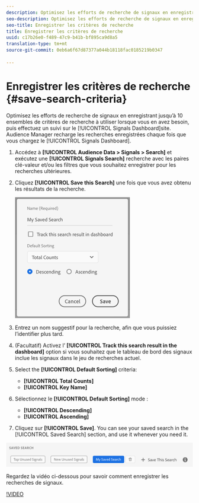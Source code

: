 ```yaml
---
description: Optimisez les efforts de recherche de signaux en enregistrant jusqu’à 10 ensembles de critères de recherche à utiliser lorsque vous en avez besoin, puis effectuez un suivi sur le tableau de bord. Audience Manager recharge les recherches enregistrées chaque fois que vous chargez le tableau de bord.
seo-description: Optimisez les efforts de recherche de signaux en enregistrant jusqu’à 10 ensembles de critères de recherche à utiliser lorsque vous en avez besoin, puis effectuez un suivi sur le tableau de bord. Audience Manager recharge les recherches enregistrées chaque fois que vous chargez le tableau de bord.
seo-title: Enregistrer les critères de recherche
title: Enregistrer les critères de recherche
uuid: c17b26e0-f489-47c9-b41b-bf895ca9d8a5
translation-type: tm+mt
source-git-commit: 0eb6a6f67d87377a044b18118fac0185219b0347

---
```



# Enregistrer les critères de recherche {#save-search-criteria}

Optimisez les efforts de recherche de signaux en enregistrant jusqu’à 10 ensembles de critères de recherche à utiliser lorsque vous en avez besoin, puis effectuez un suivi sur le [!UICONTROL Signals Dashboard]site. Audience Manager recharge les recherches enregistrées chaque fois que vous chargez le [!UICONTROL Signals Dashboard].

1. Accédez à **[!UICONTROL Audience Data > Signals > Search]** et exécutez une **[!UICONTROL Signals Search]** recherche avec les paires clé-valeur et/ou les filtres que vous souhaitez enregistrer pour les recherches ultérieures.
1. Cliquez **[!UICONTROL Save this Search]** une fois que vous avez obtenu les résultats de la recherche.

   ![Résultat de l’étape](assets/save-search-criteria.png)
1. Entrez un nom suggestif pour la recherche, afin que vous puissiez l’identifier plus tard.
1. (Facultatif) Activez l’ **[!UICONTROL Track this search result in the dashboard]** option si vous souhaitez que le tableau de bord des signaux inclue les signaux dans le jeu de recherches actuel.
1. Select the **[!UICONTROL Default Sorting]** criteria:
   * **[!UICONTROL Total Counts]**
   * **[!UICONTROL Key Name]**
1. Sélectionnez le **[!UICONTROL Default Sorting]** mode :
   * **[!UICONTROL Descending]**
   * **[!UICONTROL Ascending]**
1. Cliquez sur **[!UICONTROL Save]**. You can see your saved search in the [!UICONTROL Saved Search] section, and use it whenever you need it.

![saved search](assets/saved-search.png)

Regardez la vidéo ci-dessous pour savoir comment enregistrer les recherches de signaux.

[!VIDEO](https://video.tv.adobe.com/v/25147/?captions=fre_fr)
